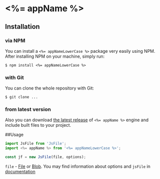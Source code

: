 # <%= appName %>

## Installation
### via NPM

You can install a <code><%= appNameLowerCase %></code> package very easily using NPM. After
installing NPM on your machine, simply run:
````
$ npm install <%= appNameLowerCase %>
````

### with Git

You can clone the whole repository with Git:
````
$ git clone ...
````

### from latest version

Also you can download [the latest release](#) of `<%= appName %>` engine and include built files to your project.


##Usage
````js
import JsFile from 'JsFile';
import <%= appName %> from '<%= appNameLowerCase %>';

const jf = new JsFile(file, options);
````
`file` - [File](https://developer.mozilla.org/en/docs/Web/API/File) or [Blob](https://developer.mozilla.org/en/docs/Web/API/Blob). 
You may find information about options and `jsFile` in [documentation](https://github.com/jsFile/jsFile#installation)
